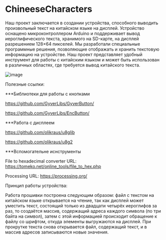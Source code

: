 # ChineeseCharacters

Наш проект заключается в создании устройства, способного выводить произвольный текст на китайском языке на дисплей. Устройство оснащено микроконтроллером Arduino и поддерживает вывод иероглифического текста, хранимого на SD-карте, на дисплей разрешением 128×64 пикселей. Мы разработали специальные программные решения, позволяющие отображать и хранить текстовую информацию на устройстве. Наш проект представляет удобный инструмент для работы с китайским языком и может быть использован в различных областях, где требуется вывод китайского текста.

![image](https://github.com/Gavriilbolt/ChineeseCharacters/assets/92447333/a7013aaa-d5a9-4e2a-a979-9fe2c5d03e21)



Полезные ссылки:

***Библиотеки для работы с кнопками

https://github.com/GyverLibs/GyverButton/

https://github.com/GyverLibs/EncButton/


***Работа с дисплеем

https://github.com/olikraus/u8glib

https://github.com/olikraus/u8g2


***Вспомогательне иснструменты

File to hexadecimal converter URL: https://tomeko.net/online_tools/file_to_hex.php

Processing URL: https://processing.org/


Принцип работы устройства:

Работа прошивки построена следующим образом: файл с текстом на китайском языке открывается на чтение, так как дисплей может уместить текст, состоящий только из двадцати четырёх иероглифов за раз, то создаётся массив, содержащий адреса каждого символа (по три байта на символ), затем с этой информацией происходит обращение к файлу со шрифтом, откуда элементы выгружаются на дисплей. При прокрутке текста снова открывается файл, содержащий текст, и в массив адресов записываются новые значения.

